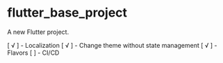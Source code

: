 # flutter_base_project

A new Flutter project.

[ √ ] - Localization
[ √ ] - Change theme without state management
[ √ ] - Flavors
[   ] - CI/CD
